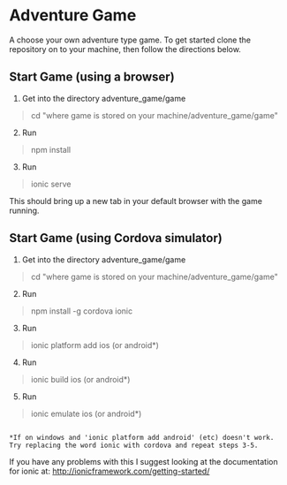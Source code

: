 Adventure Game
==============

A choose your own adventure type game. To get started clone the repository on to your machine, then follow the directions below.



Start Game (using a browser)
----------------------------

1. Get into the directory adventure_game/game
>cd "where game is stored on your machine/adventure_game/game"


2. Run
>npm install


3. Run
>ionic serve


This should bring up a new tab in your default browser with the game running.



Start Game (using Cordova simulator)
------------------------------------

1. Get into the directory adventure_game/game
>cd "where game is stored on your machine/adventure_game/game"


2. Run
>npm install -g cordova ionic


3. Run
>ionic platform add ios (or android*)


4. Run
>ionic build ios (or android*)


5. Run
>ionic emulate ios (or android*)

<code>
*If on windows and 'ionic platform add android' (etc) doesn't work. Try replacing the word ionic with cordova and repeat steps 3-5.
</code>

If you have any problems with this I suggest looking at the documentation for ionic at: http://ionicframework.com/getting-started/

